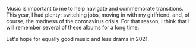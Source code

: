 Music is important to me to help navigate and commemorate transitions. This year, I had plenty:
switching jobs, moving in with my girlfriend, and, of course, the madness of the coronavirus
crisis. For that reason, I think that I will remember several of these albums for a
long time.

Let's hope for equally good music and less drama in 2021.
